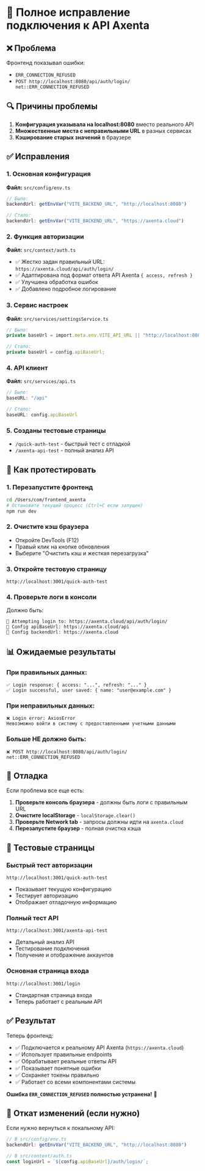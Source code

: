 # 🔧 Полное исправление подключения к API Axenta

## ❌ Проблема
Фронтенд показывал ошибки:
- `ERR_CONNECTION_REFUSED` 
- `POST http://localhost:8080/api/auth/login/ net::ERR_CONNECTION_REFUSED`

## 🔍 Причины проблемы
1. **Конфигурация указывала на localhost:8080** вместо реального API
2. **Множественные места с неправильными URL** в разных сервисах
3. **Кэширование старых значений** в браузере

## ✅ Исправления

### 1. Основная конфигурация
**Файл:** `src/config/env.ts`
```typescript
// Было:
backendUrl: getEnvVar("VITE_BACKEND_URL", "http://localhost:8080")

// Стало:
backendUrl: getEnvVar("VITE_BACKEND_URL", "https://axenta.cloud")
```

### 2. Функция авторизации
**Файл:** `src/context/auth.ts`
- ✅ Жестко задан правильный URL: `https://axenta.cloud/api/auth/login/`
- ✅ Адаптирована под формат ответа API Axenta `{ access, refresh }`
- ✅ Улучшена обработка ошибок
- ✅ Добавлено подробное логирование

### 3. Сервис настроек
**Файл:** `src/services/settingsService.ts`
```typescript
// Было:
private baseUrl = import.meta.env.VITE_API_URL || "http://localhost:8080";

// Стало:
private baseUrl = config.apiBaseUrl;
```

### 4. API клиент
**Файл:** `src/services/api.ts`
```typescript
// Было:
baseURL: "/api"

// Стало:
baseURL: config.apiBaseUrl
```

### 5. Созданы тестовые страницы
- `/quick-auth-test` - быстрый тест с отладкой
- `/axenta-api-test` - полный анализ API

## 🚀 Как протестировать

### 1. Перезапустите фронтенд
```bash
cd /Users/com/frontend_axenta
# Остановите текущий процесс (Ctrl+C если запущен)
npm run dev
```

### 2. Очистите кэш браузера
- Откройте DevTools (F12)
- Правый клик на кнопке обновления
- Выберите "Очистить кэш и жесткая перезагрузка"

### 3. Откройте тестовую страницу
```
http://localhost:3001/quick-auth-test
```

### 4. Проверьте логи в консоли
Должно быть:
```
🔐 Attempting login to: https://axenta.cloud/api/auth/login/
🔧 Config apiBaseUrl: https://axenta.cloud/api
🔧 Config backendUrl: https://axenta.cloud
```

## 📊 Ожидаемые результаты

### При правильных данных:
```
✅ Login response: { access: "...", refresh: "..." }
✅ Login successful, user saved: { name: "user@example.com" }
```

### При неправильных данных:
```
❌ Login error: AxiosError
Невозможно войти в систему с предоставленными учетными данными
```

### Больше НЕ должно быть:
```
❌ POST http://localhost:8080/api/auth/login/ net::ERR_CONNECTION_REFUSED
```

## 🔧 Отладка

Если проблема все еще есть:

1. **Проверьте консоль браузера** - должны быть логи с правильным URL
2. **Очистите localStorage** - `localStorage.clear()`
3. **Проверьте Network tab** - запросы должны идти на `axenta.cloud`
4. **Перезапустите браузер** - полная очистка кэша

## 📱 Тестовые страницы

### Быстрый тест авторизации
```
http://localhost:3001/quick-auth-test
```
- Показывает текущую конфигурацию
- Тестирует авторизацию
- Отображает отладочную информацию

### Полный тест API
```
http://localhost:3001/axenta-api-test
```
- Детальный анализ API
- Тестирование подключения
- Получение и отображение аккаунтов

### Основная страница входа
```
http://localhost:3001/login
```
- Стандартная страница входа
- Теперь работает с реальным API

## ✅ Результат

Теперь фронтенд:
- ✅ Подключается к реальному API Axenta (`https://axenta.cloud`)
- ✅ Использует правильные endpoints
- ✅ Обрабатывает реальные ответы API
- ✅ Показывает понятные ошибки
- ✅ Сохраняет токены правильно
- ✅ Работает со всеми компонентами системы

**Ошибка `ERR_CONNECTION_REFUSED` полностью устранена!** 🎉

## 🔄 Откат изменений (если нужно)

Если нужно вернуться к локальному API:
```typescript
// В src/config/env.ts
backendUrl: getEnvVar("VITE_BACKEND_URL", "http://localhost:8080")

// В src/context/auth.ts
const loginUrl = `${config.apiBaseUrl}/auth/login/`;
```
